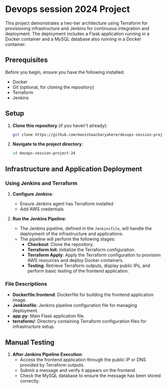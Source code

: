 # Devops session 2024 Project

This project demonstrates a two-tier architecture using Terraform for provisioning infrastructure and Jenkins for continuous integration and deployment. The deployment includes a Flask application running in a Docker container and a MySQL database also running in a Docker container.

## Prerequisites

Before you begin, ensure you have the following installed:

- Docker
- Git (optional, for cloning the repository)
- Terraform
- Jenkins

## Setup

1. **Clone this repository** (if you haven't already):

   ```bash
   git clone https://github.com/manishaacharyahere/devops-session-project-24
   ```

2. **Navigate to the project directory**:

   ```bash
   cd devops-session-project-24
   ```

## Infrastructure and Application Deployment

### Using Jenkins and Terraform

1. **Configure Jenkins**:

   - Ensure Jenkins agent has Terraform installed
   - Add AWS credentials

2. **Run the Jenkins Pipeline**:

   - The Jenkins pipeline, defined in the `Jenkinsfile`, will handle the deployment of the infrastructure and applications.
   - The pipeline will perform the following stages:
     - **Checkout**: Clone the repository.
     - **Terraform Init**: Initialize the Terraform configuration.
     - **Terraform Apply**: Apply the Terraform configuration to provision AWS resources and deploy Docker containers.
     - **Testing**: Retrieve Terraform outputs, display public IPs, and perform basic testing of the frontend application.

### File Descriptions

- **Dockerfile.frontend**: Dockerfile for building the frontend application image.
- **Jenkinsfile**: Jenkins pipeline configuration file for managing deployment.
- **app.py**: Main Flask application file.
- **terraform/**: Directory containing Terraform configuration files for infrastructure setup.

## Manual Testing

1. **After Jenkins Pipeline Execution**:
   - Access the frontend application through the public IP or DNS provided by Terraform outputs.
   - Submit a message and verify it appears on the frontend.
   - Check the MySQL database to ensure the message has been stored correctly.